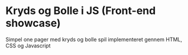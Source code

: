 # Kryds og Bolle i JS (Front-end showcase)
Simpel one pager med kryds og bolle spil implementeret gennem HTML, CSS og Javascript
